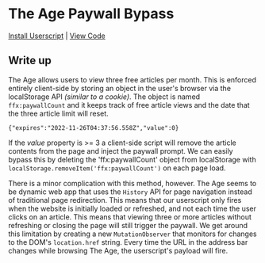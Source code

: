 # The Age Paywall Bypass

[Install Userscript](https://raw.githubusercontent.com/Maega/web-userscripts/main/PaywallBypasses/AntiPaywall_TheAge.user.js) | [View Code](AntiPaywall_TheAge.user.js)

## Write up

The Age allows users to view three free articles per month. This is enforced entirely client-side by storing an object in the user's browser via the localStorage API _(similar to a cookie)_. The object is named `ffx:paywallCount` and it keeps track of free article views and the date that the three article limit will reset.

`{"expires":"2022-11-26T04:37:56.558Z","value":0}`

If the _value_ property is >= 3 a client-side script will remove the article contents from the page and inject the paywall prompt. We can easily bypass this by deleting the 'ffx:paywallCount' object from localStorage with `localStorage.removeItem('ffx:paywallCount')` on each page load.

There is a minor complication with this method, however. The Age seems to be dynamic web app that uses the `History` API for page navigation instead of traditional page redirection. This means that our userscript only fires when the website is initially loaded or refreshed, and not each time the user clicks on an article. This means that viewing three or more articles without refreshing or closing the page will still trigger the paywall. We get around this limitation by creating a new `MutationObserver` that monitors for changes to the DOM's `location.href` string. Every time the URL in the address bar changes while browsing The Age, the userscript's payload will fire.
